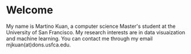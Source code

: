 # Welcome

My name is Martino Kuan, a computer science Master's student at the University of San Francisco.  My research interests are in data visuaization and machine learning.  You can contact me through my email mjkuan(at)dons.usfca.edu.
